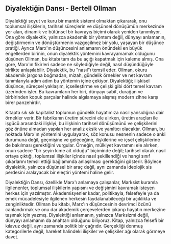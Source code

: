 ## Diyalektiğin Dansı - Bertell Ollman

Diyalektiği soyut ve kuru bir mantık sistemi olmaktan çıkararak, onu toplumsal ilişkilerin, tarihsel süreçlerin ve düşünsel dönüşümün merkezinde yer alan, dinamik ve bütünsel bir kavrayış biçimi olarak yeniden tanımlıyor. Ona göre diyalektik, yalnızca akademik bir yöntem değil, dünyayı anlamanın, değiştirmenin ve dönüştürmenin vazgeçilmez bir yolu, yaşayan bir düşünce pratiği. Ayrıca Marx'ın düşüncesini anlamanın önündeki en büyük engellerden birinin, onun diyalektik yöntemini kavrayamamak olduğunu düşünen Ollman, bu kitabı tam da bu açığı kapatmak için kaleme almış. Ona göre, Marx'ın fikirleri sadece ne söylediğiyle değil, nasıl düşündüğüyle birlikte anlaşılabilir. Diyalektik, bu "nasıl"ı temsil eder. Ollman, okuru akademik jargona boğmadan, mizah, gündelik örnekler ve net kavram tanımlarıyla adım adım bu yöntemin içine çekiyor. Diyalektiği; ilişkisel düşünce, süreçsel yaklaşım, içselleştirme ve çelişki gibi dört temel kavram üzerinden işler. Bu kavramların her biri, dünyayı sabit, durağan ve birbirinden kopuk parçalar halinde algılamaya alışmış modern zihne karşı birer panzehirdir.

Kitapta sık sık kapitalist toplumun gündelik hayatımıza nasıl yansıdığına dair örnekler verir. Bir fabrikanın üretim sürecini ele alırken, üretim araçları ile işgücü arasındaki ilişkiyi, bu ilişkinin tarihsel dönüşümünü ve çelişkilerini göz önüne almadan yapılan her analiz eksik ve yanıltıcı olacaktır. Ollman, bu noktada Marx'ın yöntemini uygulayarak, söz konusu nesnenin sadece o anki durumuna değil, geçmişine ve geleceğine, ilişkilerine ve içsel çelişkilerine de bakılması gerektiğini vurgular. Örneğin, mülkiyet kavramını ele alırken, onun sadece "bir şeyin kime ait olduğu" biçiminde değil; tarihsel olarak nasıl ortaya çıktığı, toplumsal ilişkiler içinde nasıl şekillendiği ve hangi sınıf çıkarlarını temsil ettiği bağlamında anlaşılması gerektiğini gösterir. Böylece diyalektik, yalnızca düşünsel bir araç değil, aynı zamanda ideolojik sis perdesini aralayacak bir eleştiri yöntemi haline gelir.

Diyalektiğin Dansı, özellikle Marx'ı anlamaya çalışanlar, Marksist kuramla ilgilenenler, toplumsal ilişkilerin yapısını ve değişimini kavramak isteyen herkes için yazılmıştır. Akademisyenler kadar, politikayla, felsefeyle ya da emek mücadelesiyle ilgilenen herkesin faydalanabileceği bir açıklıkta ve zenginliktedir. Ollman bu kitabı, Marx'ın düşüncesinin devrimci özünü canlandırmak ve onu dar akademik çerçevelerden çıkarıp hayatın merkezine taşımak için yazmış. Diyalektiği anlamanın, yalnızca Marksizmi değil, dünyayı anlamanın da anahtarı olduğunu biliyoruz. Kitap, yalnızca felsefi bir kılavuz değil, aynı zamanda politik bir çağrıdır. Gerçekliği donmuş kategorilerle değil, hareket halindeki ilişkiler ve çelişkiler ağı olarak görmeye davet.